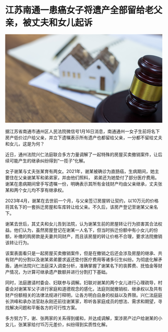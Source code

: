 # 江苏南通一患癌女子将遗产全部留给老父亲，被丈夫和女儿起诉

![62c82a6d0f0100befdca38630e81476a.jpg](https://raw.githubusercontent.com/qqhsx/qqnews_image/main/2024/01/18/江苏南通一患癌女子将遗产全部留给老父亲，被丈夫和女儿起诉/62c82a6d0f0100befdca38630e81476a.jpg)

据江苏省南通市通州区人民法院微信号1月16日消息，南通通州一女子生前将名下房产低价过户给父亲，并立下遗嘱表示所有遗产也都留给父亲，一分都不留给丈夫和女儿，这是为何？

近日，通州法院兴仁法庭联合多方力量调解了一起特殊的房屋买卖撤销案件，让后续可能产生的继承纠纷得到“一揽子”化解。

女子谢某与丈夫张某育有两女。2021年，谢某被确诊为直肠癌，生病期间，她主要住在父亲谢某军和弟弟家，并由他们照料，
弟弟还为她垫付了部分医疗费用。谢某在患病期间曾手写遗嘱一份，明确表示其所有金钱财产均由父亲继承，丈夫张某和两个女儿均不享有继承权。

2023年4月，谢某在去世前一个月，与父亲签订房屋转让契约，以10万元的价格将其名下的一套拆迁房屋和车库转让给父亲。不久后，该房产登记至谢某父亲名下。

谢某去世后，其丈夫和女儿告到法院，认为谢某生前的房屋转让行为损害其合法权益。他们认为，虽然房屋登记在谢某一人名下，但当时拆迁份额中有小女儿的份额，补缴的购房款是夫妻共同财产，而且该房屋的转让价格不合理，要求法院撤销该转让行为。

该案表面看只是一起房屋买卖撤销案件，但是在撤销之后还会涉及房屋的继承、共有财产的分割以及谢某弟弟要求返还垫付医疗费用等诸多衍生纠纷。为彻底化解矛盾，通州法院兴仁法庭深入调查分析，准确掌握了谢某名下的丧葬费、抚恤金等财产情况，为计算可继承遗产数额并进行分割打下基础。

同时，法庭邀请村委会、妇联参与调解。妇联对谢某的两个女儿进行心理疏导，村委会对谢某军父子进行家庭和道德观念的感化，法庭则就撤销权、继承权以及共有财产份额相关的法律法规进行释明，让各方明白自身的权益以及界限。兴仁法庭庭长洪峰和承办法官赵永刚还前往谢某家，聆听各家庭成员的想法、需求和期望，寻找解决问题和平衡各方的可行性方案。

多方努力下，谢、张两家的关系得到缓和，并达成调解，案涉房产过户给谢某的小女儿，张某家给付15万元差价，纠纷得到实质性化解。

